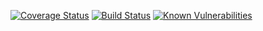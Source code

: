 [![Coverage Status](https://coveralls.io/repos/github/RRReDz/easy-track-o-bot/badge.svg)](https://coveralls.io/github/RRReDz/easy-track-o-bot)
[![Build Status](https://travis-ci.org/RRReDz/easy-track-o-bot.svg?branch=master)](https://travis-ci.org/RRReDz/easy-track-o-bot)
[![Known Vulnerabilities](https://snyk.io/test/github/rrredz/easy-track-o-bot/badge.svg)](https://snyk.io/test/github/rrredz/easy-track-o-bot)
